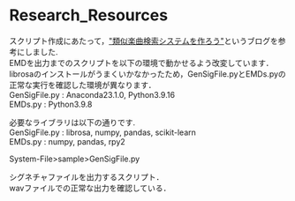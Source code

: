 # Research_Resources
スクリプト作成にあたって，["類似楽曲検索システムを作ろう"](https://aidiary.hatenablog.com/entry/20121014/1350211413)というブログを参考にしました.  
EMDを出力までのスクリプトを以下の環境で動かせるよう改変しています．librosaのインストールがうまくいかなかったため，GenSigFile.pyとEMDs.pyの正常な実行を確認した環境が異なります．  
GenSigFile.py : Anaconda23.1.0, Python3.9.16  
EMDs.py : Python3.9.8  
  
必要なライブラリは以下の通りです.  
GenSigFile.py : librosa, numpy, pandas, scikit-learn  
EMDs.py : numpy, pandas, rpy2  
  
System-File>sample>GenSigFile.py  

シグネチャファイルを出力するスクリプト．  
wavファイルでの正常な出力を確認している．
